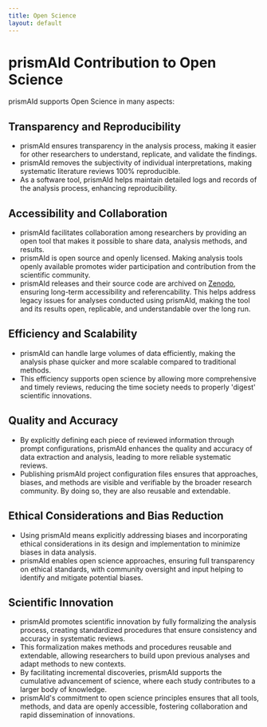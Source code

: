 ```yaml
---
title: Open Science
layout: default
---
```


# prismAId Contribution to Open Science
prismAId supports Open Science in many aspects:

## Transparency and Reproducibility
   - prismAId ensures transparency in the analysis process, making it easier for other researchers to understand, replicate, and validate the findings.
   - prismAId removes the subjectivity of individual interpretations, making systematic literature reviews 100% reproducible.
   - As a software tool, prismAId helps maintain detailed logs and records of the analysis process, enhancing reproducibility.

## Accessibility and Collaboration
   - prismAId facilitates collaboration among researchers by providing an open tool that makes it possible to share data, analysis methods, and results.
   - prismAId is open source and openly licensed. Making analysis tools openly available promotes wider participation and contribution from the scientific community.
   - prismAId releases and their source code are archived on [Zenodo](https://zenodo.org/doi/10.5281/zenodo.11210796), ensuring long-term accessibility and referencability. This helps address legacy issues for analyses conducted using prismAId, making the tool and its results open, replicable, and understandable over the long run.

## Efficiency and Scalability
   - prismAId can handle large volumes of data efficiently, making the analysis phase quicker and more scalable compared to traditional methods.
   - This efficiency supports open science by allowing more comprehensive and timely reviews, reducing the time society needs to properly 'digest' scientific innovations.

## Quality and Accuracy
   - By explicitly defining each piece of reviewed information through prompt configurations, prismAId enhances the quality and accuracy of data extraction and analysis, leading to more reliable systematic reviews.
   - Publishing prismAId project configuration files ensures that approaches, biases, and methods are visible and verifiable by the broader research community. By doing so, they are also reusable and extendable.

## Ethical Considerations and Bias Reduction
   - Using prismAId means explicitly addressing biases and incorporating ethical considerations in its design and implementation to minimize biases in data analysis.
   - prismAId enables open science approaches, ensuring full transparency on ethical standards, with community oversight and input helping to identify and mitigate potential biases.

## Scientific Innovation
   - prismAId promotes scientific innovation by fully formalizing the analysis process, creating standardized procedures that ensure consistency and accuracy in systematic reviews.
   - This formalization makes methods and procedures reusable and extendable, allowing researchers to build upon previous analyses and adapt methods to new contexts.
   - By facilitating incremental discoveries, prismAId supports the cumulative advancement of science, where each study contributes to a larger body of knowledge.
   - prismAId's commitment to open science principles ensures that all tools, methods, and data are openly accessible, fostering collaboration and rapid dissemination of innovations.
